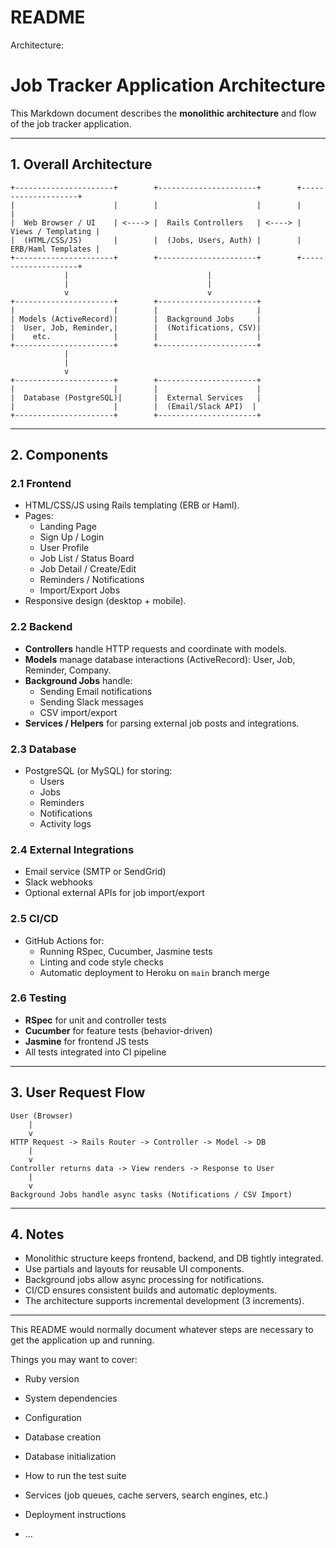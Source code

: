 # README

Architecture:
# Job Tracker Application Architecture

This Markdown document describes the **monolithic architecture** and flow of the job tracker application.

---

## 1. Overall Architecture

```
+----------------------+        +----------------------+        +--------------------+
|                      |        |                      |        |                    |
|  Web Browser / UI    | <----> |  Rails Controllers   | <----> |  Views / Templating |
|  (HTML/CSS/JS)       |        |  (Jobs, Users, Auth) |        |  ERB/Haml Templates |
+----------------------+        +----------------------+        +--------------------+
            |                               |
            |                               |
            v                               v
+----------------------+        +----------------------+
|                      |        |                      |
| Models (ActiveRecord)|        |  Background Jobs     |
|  User, Job, Reminder,|        |  (Notifications, CSV)|
|    etc.              |        |                      |
+----------------------+        +----------------------+
            |
            |
            v
+----------------------+        +----------------------+
|                      |        |                      |
|  Database (PostgreSQL)|       |  External Services   |
|                      |        |  (Email/Slack API)  |
+----------------------+        +----------------------+
```

---

## 2. Components

### 2.1 Frontend
- HTML/CSS/JS using Rails templating (ERB or Haml).
- Pages:
  - Landing Page
  - Sign Up / Login
  - User Profile
  - Job List / Status Board
  - Job Detail / Create/Edit
  - Reminders / Notifications
  - Import/Export Jobs
- Responsive design (desktop + mobile).

### 2.2 Backend
- **Controllers** handle HTTP requests and coordinate with models.
- **Models** manage database interactions (ActiveRecord): User, Job, Reminder, Company.
- **Background Jobs** handle:
  - Sending Email notifications
  - Sending Slack messages
  - CSV import/export
- **Services / Helpers** for parsing external job posts and integrations.

### 2.3 Database
- PostgreSQL (or MySQL) for storing:
  - Users
  - Jobs
  - Reminders
  - Notifications
  - Activity logs

### 2.4 External Integrations
- Email service (SMTP or SendGrid)
- Slack webhooks
- Optional external APIs for job import/export

### 2.5 CI/CD
- GitHub Actions for:
  - Running RSpec, Cucumber, Jasmine tests
  - Linting and code style checks
  - Automatic deployment to Heroku on `main` branch merge

### 2.6 Testing
- **RSpec** for unit and controller tests
- **Cucumber** for feature tests (behavior-driven)
- **Jasmine** for frontend JS tests
- All tests integrated into CI pipeline

---

## 3. User Request Flow

```
User (Browser)
    |
    v
HTTP Request -> Rails Router -> Controller -> Model -> DB
    |
    v
Controller returns data -> View renders -> Response to User
    |
    v
Background Jobs handle async tasks (Notifications / CSV Import)
``` 

---

## 4. Notes
- Monolithic structure keeps frontend, backend, and DB tightly integrated.
- Use partials and layouts for reusable UI components.
- Background jobs allow async processing for notifications.
- CI/CD ensures consistent builds and automatic deployments.
- The architecture supports incremental development (3 increments).

------------------------------------------------------------------------------------------

This README would normally document whatever steps are necessary to get the
application up and running.

Things you may want to cover:

* Ruby version

* System dependencies

* Configuration

* Database creation

* Database initialization

* How to run the test suite

* Services (job queues, cache servers, search engines, etc.)

* Deployment instructions

* ...
